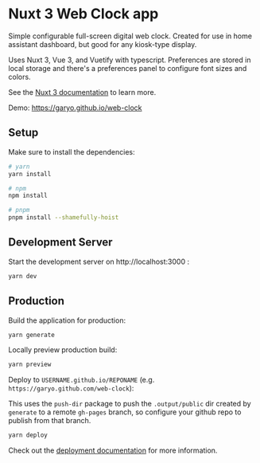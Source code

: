 # Nuxt 3 Web Clock app

Simple configurable full-screen digital web clock. Created for use in
home assistant dashboard, but good for any kiosk-type display.

Uses Nuxt 3, Vue 3, and Vuetify with typescript. Preferences are
stored in local storage and there's a preferences panel to configure
font sizes and colors.

See the [Nuxt 3 documentation](https://nuxt.com/docs/getting-started/introduction) to learn more.

Demo: https://garyo.github.io/web-clock

## Setup

Make sure to install the dependencies:

```bash
# yarn
yarn install

# npm
npm install

# pnpm
pnpm install --shamefully-hoist
```

## Development Server

Start the development server on http://localhost:3000 :

```bash
yarn dev
```

## Production

Build the application for production:

```bash
yarn generate
```

Locally preview production build:

```bash
yarn preview
```

Deploy to `USERNAME.github.io/REPONAME` (e.g. `https://garyo.github.com/web-clock`):

This uses the `push-dir` package to push the `.output/public` dir created by `generate` to a remote `gh-pages`
branch, so configure your github repo to publish from that branch.

```bash
yarn deploy
```
Check out the [deployment documentation](https://nuxt.com/docs/getting-started/deployment) for more information.
